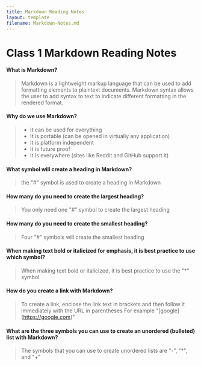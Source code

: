 ```yaml
---
title: Markdown Reading Notes
layout: template
filename: Markdown-Notes.md
--- 
```


# Class 1 Markdown Reading Notes

#### What is Markdown?
> Markdown is a lightweight markup language that can be used to add formatting elements to plaintext documents.
> Markdown syntax allows the user to add syntax to text to indicate different formatting in the rendered format.

#### Why do we use Markdown?
> - It can be used for everything
> - It is portable (can be opened in virtually any application)
> - It is platform independent
> - It is future proof
> - It is everywhere (sites like Reddit and GitHub support it)

#### What symbol will create a heading in Markdown?
> the "#" symbol is used to create a heading in Markdown

#### How many do you need to create the largest heading?
> You only need one "#" symbol to create the largest heading

#### How many do you need to create the smallest heading?
> Four "#" symbols will create the smallest heading

#### When making text bold or italicized for emphasis, it is best practice to use which symbol?
> When making text bold or italicized, it is best practice to use the "\*" symbol

#### How do you create a link with Markdown?
> To create a link, enclose the link text in brackets and then follow it immediately with the URL in parentheses
> For example "\[google]\(https://google.com)"


#### What are the three symbols you can use to create an unordered (bulleted) list with Markdown?
> The symbols that you can use to create unordered lists are "\-", "\*", and "\+"

